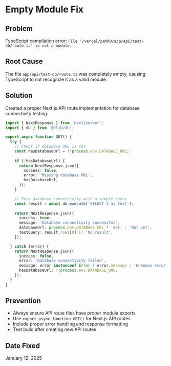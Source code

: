 # Empty Module Fix

## Problem
TypeScript compilation error: `File '/vercel/path0/app/api/test-db/route.ts' is not a module.`

## Root Cause
The file `app/api/test-db/route.ts` was completely empty, causing TypeScript to not recognize it as a valid module.

## Solution
Created a proper Next.js API route implementation for database connectivity testing:

```typescript
import { NextResponse } from 'next/server';
import { db } from '@/lib/db';

export async function GET() {
  try {
    // Check if database URL is set
    const hasDatabaseUrl = !!process.env.DATABASE_URL;
    
    if (!hasDatabaseUrl) {
      return NextResponse.json({
        success: false,
        error: 'Missing database URL',
        hasDatabaseUrl,
      });
    }

    // Test database connectivity with a simple query
    const result = await db.execute('SELECT 1 as test');
    
    return NextResponse.json({
      success: true,
      message: 'Database connectivity successful',
      databaseUrl: process.env.DATABASE_URL ? 'Set' : 'Not set',
      testQuery: result.rows[0] || 'No result',
    });

  } catch (error) {
    return NextResponse.json({
      success: false,
      error: 'Database connectivity failed',
      message: error instanceof Error ? error.message : 'Unknown error',
      hasDatabaseUrl: !!process.env.DATABASE_URL,
    });
  }
}
```

## Prevention
- Always ensure API route files have proper module exports
- Use `export async function GET()` for Next.js API routes
- Include proper error handling and response formatting
- Test build after creating new API routes

## Date Fixed
January 12, 2025
